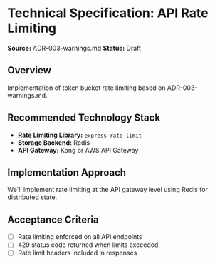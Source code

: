# Technical Specification: API Rate Limiting

**Source:** ADR-003-warnings.md
**Status:** Draft

## Overview

Implementation of token bucket rate limiting based on ADR-003-warnings.md.

## Recommended Technology Stack

- **Rate Limiting Library:** `express-rate-limit`
- **Storage Backend:** Redis
- **API Gateway:** Kong or AWS API Gateway

## Implementation Approach

We'll implement rate limiting at the API gateway level using Redis for distributed state.

## Acceptance Criteria

- [ ] Rate limiting enforced on all API endpoints
- [ ] 429 status code returned when limits exceeded
- [ ] Rate limit headers included in responses
